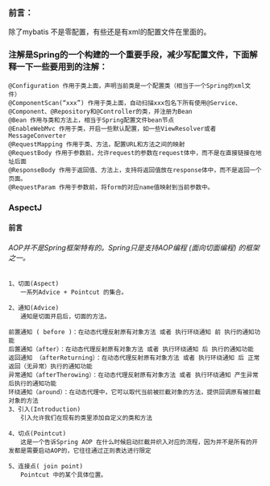 ### 前言：
   除了mybatis 不是零配置，有些还是有xml的配置文件在里面的。

### 注解是Spring的一个构建的一个重要手段，减少写配置文件，下面解释一下一些要用到的注解：
~~~
@Configuration 作用于类上面，声明当前类是一个配置类（相当于一个Spring的xml文件）
@ComponentScan(“xxx”) 作用于类上面，自动扫描xxx包名下所有使用@Service、@Component、@Repository和@Controller的类，并注册为Bean
@Bean 作用与类和方法上，相当于Spring配置文件bean节点
@EnableWebMvc 作用于类，开启一些默认配置，如一些ViewResolver或者MessageConverter
@RequestMapping 作用于类、方法，配置URL和方法之间的映射
@RequestBody 作用于参数前，允许request的参数在request体中，而不是在直接链接在地址后面
@ResponseBody 作用于返回值、方法上，支持将返回值放在response体中，而不是返回一个页面。
@RequestParam 作用于参数前，将form的对应name值映射到当前参数中。

~~~
### AspectJ 
 #### 前言
###### AOP并不是Spring框架特有的。Spring只是支持AOP编程 (面向切面编程) 的框架之一。
~~~
1、切面(Aspect)
　　一系列Advice + Pointcut 的集合。

2、通知(Advice)
　　通知是切面开启后，切面的方法。

前置通知 ( before )：在动态代理反射原有对象方法 或者 执行环绕通知 前 执行的通知功能
后置通知（after）：在动态代理反射原有对象方法 或者 执行环绕通知 后 执行的通知功能
返回通知 （afterReturning）：在动态代理反射原有对象方法 或者 执行环绕通知 后 正常返回（无异常）执行的通知功能
异常通知（afterTherowing）：在动态代理反射原有对象方法 或者 执行环绕通知 产生异常后执行的通知功能
环绕通知（around）：在动态代理中，它可以取代当前被拦截对象的方法，提供回调原有被拦截对象的方法
3、引入(Introduction)
　　引入允许我们在现有的类里添加自定义的类和方法

4、切点(Pointcut)
　　这是一个告诉Spring AOP 在什么时候启动拦截并织入对应的流程，因为并不是所有的开发都是需要启动AOP的，它往往通过正则表达进行限定

5、连接点( join point)
　　Pointcut 中的某个具体位置。
~~~